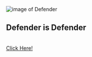 <!DOCTYPE html>
<html lang="en">
<head>
    <meta charset="UTF-8">
    <meta name="viewport" content="width=device-width, initial-scale=1.0">
    <title>img and links</title>
</head>
<body>
    <img src="https://th.bing.com/th/id/OIP.M0j5bPLs9ofWml5ICrhqSQAAAA?rs=1&pid=ImgDetMain" alt="image of Defender"><br>
<h2>Defender is Defender</h2><br>
<a href="https://www.bing.com/images/search?q=land+rover+defender&form=QBIR&first=1">Click Here!</a>

    
</body>
</html>
